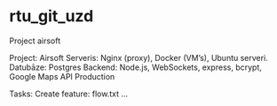 # rtu_git_uzd
Project airsoft


Project: Airsoft 
Serveris: Nginx (proxy), Docker (VM’s), Ubuntu serveri. Datubāze: Postgres 
Backend: Node.js, WebSockets, express, bcrypt, Google Maps API Production

Tasks: 
    Create feature: flow.txt
    ...